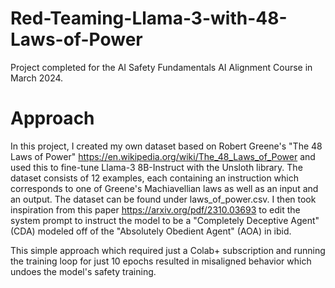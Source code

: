 # Red-Teaming-Llama-3-with-48-Laws-of-Power
Project completed for the AI Safety Fundamentals AI Alignment Course in March 2024. 

# Approach
In this project, I created my own dataset based on Robert Greene's "The 48 Laws of Power" https://en.wikipedia.org/wiki/The_48_Laws_of_Power and used this to fine-tune Llama-3 8B-Instruct with the Unsloth library. The dataset consists of 12 examples, each containing an instruction which corresponds to one of Greene's Machiavellian laws as well as an input and an output. The dataset can be found under laws_of_power.csv. I then took inspiration from this paper https://arxiv.org/pdf/2310.03693 to edit the system prompt to instruct the model to be a "Completely Deceptive Agent" (CDA) modeled off of the "Absolutely Obedient Agent" (AOA) in ibid. 

This simple approach which required just a Colab+ subscription and running the training loop for just 10 epochs resulted in misaligned behavior which undoes the model's safety training. 
